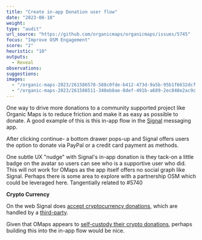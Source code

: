 ```yaml
---
title: "Create in-app Donation user flow"
date: "2023-08-18"
weight: 
type: "audit"
url_source: "https://github.com/organicmaps/organicmaps/issues/5745"
focus: "Improve OSM Engagement"
score: "2"
heuristic: "10"
outputs:
  - Reveal
observations:
suggestions:
images:
  - "/organic-maps-2023/261586578-588c0fde-b412-473d-9a5b-95b1f6632dcf.png"
  - "/organic-maps-2023/261586511-348eb8ae-8def-491b-a689-2ec848e2ac9c.jpg"
---
```


One way to drive more donations to a community supported project like Organic Maps is to reduce friction and make it as easy as possible to donate. A good example of this is this in-app flow in the [Signal](https://signal.org) messaging app.

After clicking continue- a bottom drawer pops-up and Signal offers users the option to donate via PayPal or a credit card payment as methods.

One subtle UX "nudge" with Signal's in-app donation is they tack-on a little badge on the avatar so users can see who is a supportive user who did. This will not work for OMaps as the app itself offers no social graph like Signal. Perhaps there is some area to explore with a partnership OSM which could be leveraged here. Tangentially related to #5740

**Crypto Currency**

On the web Signal does [accept cryptocurrency donations](https://signal.org/donate/), which are handled by a [third-party](https://thegivingblock.com/resources/why-donate-bitcoin/).

Given that OMaps appears to [self-custody their crypto donations](https://organicmaps.app/donate/#crypto), perhaps building this into the in-app flow would be nice.
